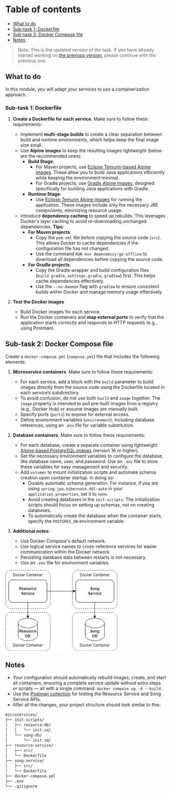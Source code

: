 # Table of contents

- [What to do](#what-to-do)
- [Sub-task 1: Dockerfile](#sub-task-1-docker-images)
- [Sub-task 2: Docker Compose file](#sub-task-2-docker-compose-file)
- [Notes](#notes)

> Note: This is the updated version of the task. If you have already started working on [the previous version](README-deprecated.md), please continue with the previous one.

## What to do

In this module, you will adapt your services to use a containerization approach.

### Sub-task 1: Dockerfile

1. **Create a Dockerfile for each service**. Make sure to follow these requirements:

   - Implement **multi-stage builds** to create a clear separation between build and runtime environments, which helps keep the final image size small.
   - Use **Alpine images** to keep the resulting images lightweight (below are the recommended ones):
       - **Build Stage**:
           - For Maven projects, use [Eclipse Temurin-based Alpine images](https://hub.docker.com/_/maven/tags?name=eclipse-temurin-17-alpine). These allow you to build Java applications efficiently while keeping the environment minimal.
           - For Gradle projects, use [Gradle Alpine images](https://hub.docker.com/_/gradle/tags?name=jdk17-alpine), designed specifically for building Java applications with Gradle.
       - **Runtime Stage**:
           - Use [Eclipse Temurin Alpine images](https://hub.docker.com/_/eclipse-temurin/tags?name=17-jre-alpine) for running the application. These images include only the necessary JRE components, minimizing resource usage.
   - Introduce **dependency caching** to speed up rebuilds. This leverages Docker's layer caching to avoid re-downloading unchanged dependencies. **Tips**:
        - **For Maven projects**:
            - Copy the `pom.xml` file before copying the source code (`src`). This allows Docker to cache dependencies if the configuration file has not changed.
            - Use the command `RUN mvn dependency:go-offline` to download all dependencies before copying the source code.
        - **For Gradle projects**:
            - Copy the Gradle wrapper and build configuration files (`build.gradle`, `settings.gradle`, `gradlew`) first. This helps cache dependencies effectively.
            - Use the `--no-daemon` flag with `gradlew` to ensure consistent builds within Docker and manage memory usage effectively.

2. **Test the Docker images**

    - Build Docker images for each service.
    - Run the Docker containers and **map external ports** to verify that the application starts correctly and responds to HTTP requests (e.g., using Postman).

## Sub-task 2: Docker Compose file

Create a `docker-compose.yml` (`compose.yml`) file that includes the following elements:

1. **Microservice containers**. Make sure to follow these requirements:

    - For each service, add a block with the `build` parameter to build images directly from the source code using the Dockerfile located in each service’s subdirectory. 
    - To avoid confusion, do not use both `build` and `image` together. The `image` property is intended to pull pre-built images from a registry (e.g., Docker Hub) or assume images are manually built.
    - Specify ports (`ports`) to expose for external access.
    - Define environment variables (`environment`), including database references, using an `.env` file for variable substitution.

2. **Database containers**. Make sure to follow these requirements:

    - For each database, create a separate container using lightweight [Alpine-based PostgreSQL images](https://hub.docker.com/_/postgres/tags?name=17-alpine) (version 16 or higher).
    - Set the necessary environment variables to configure the database, like database name, user, and password. Use an `.env` file to store these variables for easy management and security.
    - Add `volumes` to mount initialization scripts and automate schema creation upon container startup. In doing so:
        - Disable automatic schema generation. For instance, if you are using `spring.jpa.hibernate.ddl-auto` in your `application.properties`, set it to `none`.
        - Avoid creating databases in the `init-scripts`. The initialization scripts should focus on setting up schemas, not on creating databases.
        - To automatically create the database when the container starts, specify the `POSTGRES_DB` environment variable.

3. **Additional notes**:
    - Use Docker Compose's default network.
    - Use logical service names to cross-reference services for easier communication within the Docker network.
    - Persisting database data between restarts is not necessary.
    - Use an `.env` file for environment variables.

![](images/containerization_overview.png)

## Notes

- Your configuration should automatically rebuild images, create, and start all containers, ensuring a complete service update without extra steps or scripts — all with a single command: `docker compose up -d --build`.
- Use the [Postman collection](../microservice_architecture_overview/api-tests/introduction_to_microservices.postman_collection.json) for testing the Resource Service and Song Service APIs.
- After all the changes, your project structure should look similar to this:

```
microservices/
├── init-scripts/
│   ├── resource-db/
│   │   └── init.sql
│   └── song-db/
│       └── init.sql
├── resource-service/
│   ├── src/
│   └── Dockerfile
├── song-service/
│   ├── src/
│   └── Dockerfile
├── docker-compose.yml
├── .env
└── .gitignore
```
